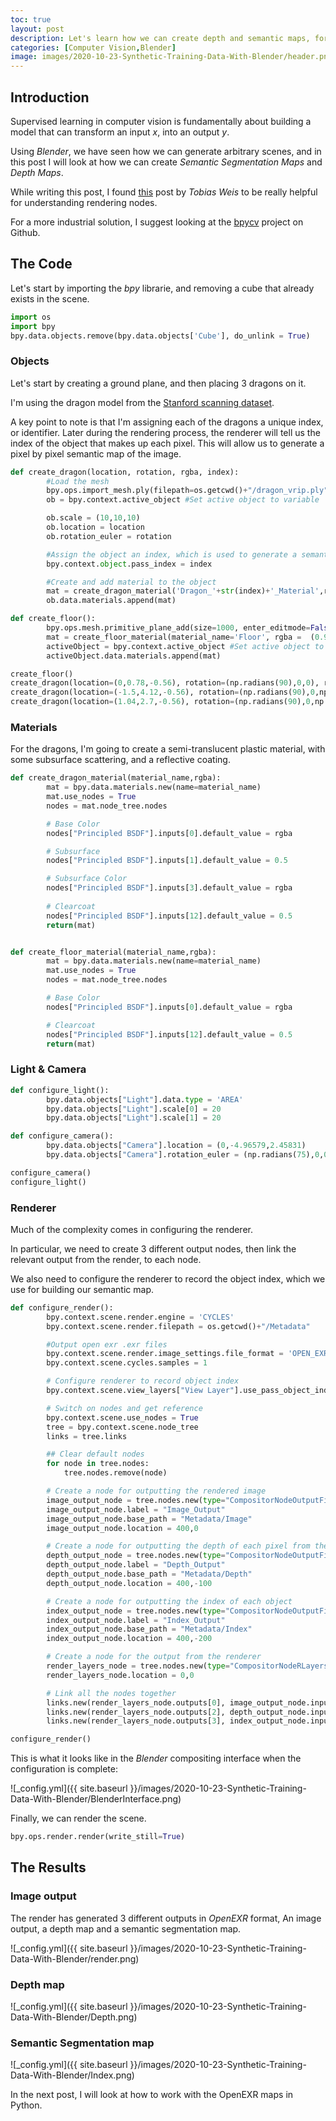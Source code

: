 ```yaml
---
toc: true
layout: post
description: Let's learn how we can create depth and semantic maps, for training machine learning models.
categories: [Computer Vision,Blender]
image: images/2020-10-23-Synthetic-Training-Data-With-Blender/header.png
---
```


Introduction
-------------

Supervised learning in computer vision is fundamentally about building a model that can transform an input *x*, into an output *y*.

Using *Blender*, we have seen how we can generate arbitrary scenes, and in this post I will look at how we can create *Semantic Segmentation Maps* and *Depth Maps*.


While writing this post, I found [this](http://www.tobias-weis.de/groundtruth-data-for-computer-vision-with-blender/) post by *Tobias Weis* to be really helpful for understanding rendering nodes. 

For a more industrial solution, I suggest looking at the [bpycv](https://github.com/DIYer22/bpycv) project on Github.


The Code
-------------

Let's start by importing the *bpy* librarie, and removing a cube that already exists in the scene.
```python
import os
import bpy
bpy.data.objects.remove(bpy.data.objects['Cube'], do_unlink = True)
```

### Objects

Let's start by creating a ground plane, and then placing 3 dragons on it.

I'm using the dragon model from the [Stanford scanning dataset](http://graphics.stanford.edu/data/3Dscanrep/).

A key point to note is that I'm assigning each of the dragons a unique index, or identifier. Later during the rendering process, the renderer will tell us the index of the object that makes up each pixel. This will allow us to generate a pixel by pixel semantic map of the image.

```python 
def create_dragon(location, rotation, rgba, index):
        #Load the mesh
        bpy.ops.import_mesh.ply(filepath=os.getcwd()+"/dragon_vrip.ply")
        ob = bpy.context.active_object #Set active object to variable

        ob.scale = (10,10,10)
        ob.location = location
        ob.rotation_euler = rotation

        #Assign the object an index, which is used to generate a semantic segmentation map
        bpy.context.object.pass_index = index

        #Create and add material to the object
        mat = create_dragon_material('Dragon_'+str(index)+'_Material',rgba=rgba)
        ob.data.materials.append(mat)

def create_floor():
        bpy.ops.mesh.primitive_plane_add(size=1000, enter_editmode=False, align='WORLD', location=(0, 0, 0), scale=(100, 100, 1))
        mat = create_floor_material(material_name='Floor', rgba =  (0.9, 0.9, 0.9, 0)) 
        activeObject = bpy.context.active_object #Set active object to variable
        activeObject.data.materials.append(mat)

create_floor()
create_dragon(location=(0,0.78,-0.56), rotation=(np.radians(90),0,0), rgba=(0.799, 0.125, 0.0423, 1), index=1)
create_dragon(location=(-1.5,4.12,-0.56), rotation=(np.radians(90),0,np.radians(227)), rgba=(0.0252, 0.376, 0.799, 1), index=2)
create_dragon(location=(1.04,2.7,-0.56), rotation=(np.radians(90),0,np.radians(129)), rgba=(0.133, 0.539, 0.292, 1), index=3)
```


### Materials

For the dragons, I'm going to create a semi-translucent plastic material, with some subsurface scattering, and a reflective coating.

```python 
def create_dragon_material(material_name,rgba):
        mat = bpy.data.materials.new(name=material_name)
        mat.use_nodes = True
        nodes = mat.node_tree.nodes

        # Base Color
        nodes["Principled BSDF"].inputs[0].default_value = rgba

        # Subsurface
        nodes["Principled BSDF"].inputs[1].default_value = 0.5

        # Subsurface Color
        nodes["Principled BSDF"].inputs[3].default_value = rgba
        
        # Clearcoat 
        nodes["Principled BSDF"].inputs[12].default_value = 0.5
        return(mat)


def create_floor_material(material_name,rgba):
        mat = bpy.data.materials.new(name=material_name)
        mat.use_nodes = True
        nodes = mat.node_tree.nodes

        # Base Color
        nodes["Principled BSDF"].inputs[0].default_value = rgba

        # Clearcoat 
        nodes["Principled BSDF"].inputs[12].default_value = 0.5
        return(mat)
```

### Light & Camera 


```python
def configure_light():
        bpy.data.objects["Light"].data.type = 'AREA'
        bpy.data.objects["Light"].scale[0] = 20
        bpy.data.objects["Light"].scale[1] = 20

def configure_camera():
        bpy.data.objects["Camera"].location = (0,-4.96579,2.45831)
        bpy.data.objects["Camera"].rotation_euler = (np.radians(75),0,0)

configure_camera()
configure_light()
```

### Renderer

Much of the complexity comes in configuring the renderer. 

In particular, we need to create 3 different output nodes, then link the relevant output from the render, to each node.

We also need to configure the renderer to record the object index, which we use for building our semantic map.

```python 
def configure_render():
        bpy.context.scene.render.engine = 'CYCLES'
        bpy.context.scene.render.filepath = os.getcwd()+"/Metadata"

        #Output open exr .exr files
        bpy.context.scene.render.image_settings.file_format = 'OPEN_EXR'
        bpy.context.scene.cycles.samples = 1

        # Configure renderer to record object index
        bpy.context.scene.view_layers["View Layer"].use_pass_object_index = True

        # Switch on nodes and get reference
        bpy.context.scene.use_nodes = True
        tree = bpy.context.scene.node_tree
        links = tree.links

        ## Clear default nodes
        for node in tree.nodes:
            tree.nodes.remove(node)

        # Create a node for outputting the rendered image
        image_output_node = tree.nodes.new(type="CompositorNodeOutputFile")
        image_output_node.label = "Image_Output"
        image_output_node.base_path = "Metadata/Image"
        image_output_node.location = 400,0

        # Create a node for outputting the depth of each pixel from the camera
        depth_output_node = tree.nodes.new(type="CompositorNodeOutputFile")
        depth_output_node.label = "Depth_Output"
        depth_output_node.base_path = "Metadata/Depth"
        depth_output_node.location = 400,-100

        # Create a node for outputting the index of each object
        index_output_node = tree.nodes.new(type="CompositorNodeOutputFile")
        index_output_node.label = "Index_Output"
        index_output_node.base_path = "Metadata/Index"
        index_output_node.location = 400,-200

        # Create a node for the output from the renderer
        render_layers_node = tree.nodes.new(type="CompositorNodeRLayers")
        render_layers_node.location = 0,0

        # Link all the nodes together
        links.new(render_layers_node.outputs[0], image_output_node.inputs[0])
        links.new(render_layers_node.outputs[2], depth_output_node.inputs[0])
        links.new(render_layers_node.outputs[3], index_output_node.inputs[0])

configure_render()
```

This is what it looks like in the *Blender* compositing interface when the configuration is complete: 

![_config.yml]({{ site.baseurl }}/images/2020-10-23-Synthetic-Training-Data-With-Blender/BlenderInterface.png)


Finally, we can render the scene.
```python 
bpy.ops.render.render(write_still=True)
```

The Results
-------------

### Image output

The render has generated 3 different outputs in *OpenEXR* format, An image output, a depth map and a semantic segmentation map. 

![_config.yml]({{ site.baseurl }}/images/2020-10-23-Synthetic-Training-Data-With-Blender/render.png)


### Depth map
![_config.yml]({{ site.baseurl }}/images/2020-10-23-Synthetic-Training-Data-With-Blender/Depth.png)


### Semantic Segmentation map
![_config.yml]({{ site.baseurl }}/images/2020-10-23-Synthetic-Training-Data-With-Blender/Index.png)



In the next post, I will look at how to work with the OpenEXR maps in Python.

